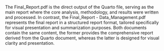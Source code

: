 The Final_Report.pdf is the direct output of the Quarto file, serving as the main report where the core analysis, methodology, and results were written and processed. 
In contrast, the Final_Report - Data_Management.pdf represents the final report in a structured report format, tailored specifically for visual presentation and summarization purposes.
Both documents contain the same content, the former provides the comprehensive report derived from the Quarto document, whereas the latter is designed for visual clarity and presentation.
